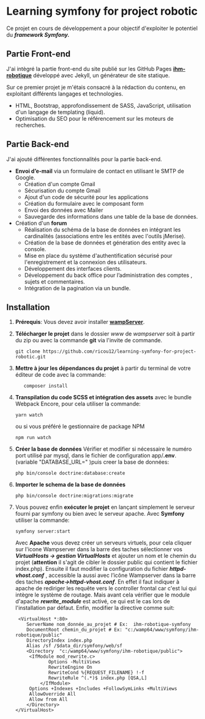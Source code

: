 
# Learning symfony for project robotic

Ce projet en cours de développement a pour objectif d'exploiter le potentiel du ***framework Symfony.***

## Partie Front-end
J'ai intègré la partie front-end du site publié sur les GitHub Pages [**ihm-robotique**](https://ricou12.github.io/Robotique/) développé avec Jekyll, un générateur de site statique.

Sur ce premier projet je m'étais consacré à la rédaction du contenu, en exploitant différents langages et technologies.

 - HTML, Bootstrap, approfondissement de SASS, JavaScript, utilisation d'un langage de templating (liquid).
 - Optimisation du SEO pour le référencement sur les moteurs de recherches.

## Partie Back-end
J'ai ajouté différentes fonctionnalités pour la partie back-end.

 - **Envoi d’e-mail** via un formulaire de contact en utilisant le SMTP de Google.
	 - Création d'un compte Gmail
	 - Sécurisation du compte Gmail
	 - Ajout d'un code de sécurité pour les applications
	 - Création du formulaire avec le composant form
	 - Envoi des données avec Mailer
	 - Sauvegarde des informations dans une table de la base de données.
 - Création d'un **forum**
	 - Réalisation du schéma de la base de données en intégrant les cardinalités (associations entre les entités avec l'outils jMerise).
	 - Création de la base de données et génération des entity avec la console.
	 - Mise en place du système d'authentification sécurisé pour  l'enregistrement et la connexion des utilisateurs.
	 - Développement des interfaces clients.
	 - Développement du back office pour l’administration des comptes , sujets et commentaires.
	 - Intégration de la pagination via un bundle.

## Installation

 1. **Prérequis**: Vous devez avoir installer [**wampServer**](https://www.wampserver.com/).

 2. **Télécharger le projet** dans le dossier *www* de *wampserver* soit à partir du zip ou avec la commande  **git** via l'invite de commande.

	    git clone https://github.com/ricou12/learning-symfony-for-project-robotic.git
		 
 3. **Mettre à jour les dépendances du projet** à partir du terminal de votre éditeur de code avec la commande:

		   composer install

 4. **Transpilation du code SCSS et intégration des assets** avec le bundle Webpack Encore, pour cela utiliser la commande:

	    yarn watch
	ou si vous préféré le gestionnaire de package NPM

	    npm run watch

 5. **Créer la base de données**
	 Vérifier et modifier si nécessaire le numéro port utilisé par mysql, dans le fichier de configuration app/**.env**.  (variable "DATABASE_URL=" )puis creer la base de données:

	    php bin/console doctrine:database:create

 7. **Importer le schema de la base de données**
 

	    php bin/console doctrine:migrations:migrate 

 8. Vous pouvez enfin **exécuter le projet** en lançant simplement le serveur fourni par symfony ou bien avec le serveur apache.
	Avec **Symfony** utiliser la commande:
	

	    symfony server:start
	  
	 Avec **Apache** vous devez créer un serveurs virtuels, pour cela cliquer sur l'icone Wampserver dans la barre des taches sélectionner vos ***VirtualHosts -> gestion VirtualHosts*** et ajouter un nom et le chemin du projet (**attention** il s'agit de cibler le dossier public qui contient le fichier index.php).
	 Ensuite il faut modifier la configuration  du fichier ***httpd-vhost.conf*** , accessible la aussi avec l’icône Wampserver dans la barre des taches ***apache->httpd-vhost.conf***.
	  En effet il faut indiquer à apache de rediriger les requête vers le controller frontal car c'est lui qui intègre le système de routage.
	  Mais avant cela vérifier que le module d'apache ***rewrite_module*** est activé, ce qui est le cas lors de l'installation par défaut.
	  Enfin, modifier la directive comme suit:
	 

		 <VirtualHost *:80>
			ServerName nom_donnée_au_projet # Ex:  ihm-robotique-symfony
			DocumentRoot chemin_du_projet # Ex: "c:/wamp64/www/symfony/ihm-robotique/public"
			DirectoryIndex index.php
		  	Alias /sf /$data_dir/symfony/web/sf
			<Directory  "c:/wamp64/www/symfony/ihm-robotique/public">
			 <IfModule mod_rewrite.c>
		            Options -MultiViews
		            RewriteEngine On
		            RewriteCond %{REQUEST_FILENAME} !-f
		            RewriteRule ^(.*)$ index.php [QSA,L]
		         </IfModule>
			 Options +Indexes +Includes +FollowSymLinks +MultiViews
			 AllowOverride All
			 Allow from All
			</Directory>
		</VirtualHost>

	 





